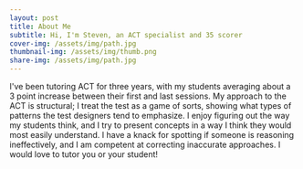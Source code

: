 ```yaml
---
layout: post
title: About Me
subtitle: Hi, I'm Steven, an ACT specialist and 35 scorer
cover-img: /assets/img/path.jpg
thumbnail-img: /assets/img/thumb.png
share-img: /assets/img/path.jpg
---
```


I've been tutoring ACT for three years, with my students averaging about a 3 point increase between their first and last sessions. My approach to the ACT is structural; I treat the test as a game of sorts, showing what types of patterns the test designers tend to emphasize. I enjoy figuring out the way my students think, and I try to present concepts in a way I think they would most easily understand. I have a knack for spotting if someone is reasoning ineffectively, and I am competent at correcting inaccurate approaches. I would love to tutor you or your student!
